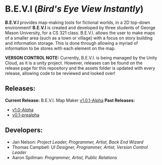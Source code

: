# **B.E.V.I** (*Bird's Eye View Instantly*)
**B.E.V.I** provides map-making tools for fictional worlds, in a 2D top-down environment! **B.E.V.I** is created and developed by three students of George Mason University, for a CS 321 class. B.E.V.I. allows the user to make maps of a smaller area (such as a town or village) with a focus on story building and information storage. This is done through allowing a myriad of information to be stores with each element on the map.

**VERSON CONTROL NOTE:** Currently, B.E.V.I. is being managed by the Unity Cloud, as it is a unity project. However, releases can be found on the release page for this repository and the assets folder is updated with every release, allowing code to be reviewed and looked over!

## Releases:
**Current Release:** B.E.V.I. Map Maker [v1.0.1-Alpha](https://github.com/Choheron/B.E.V.I/releases/tag/v1.0.1-Alpha)
**Past Releases:**
* [v1.0-Alpha](https://github.com/Choheron/B.E.V.I/releases/tag/v1.0-Alpha)
* [v0.1-prealpha](https://github.com/Choheron/B.E.V.I/releases/tag/v0.1-prealpha)


## Developers:
* Jan Nelson: *Project Leader, Programmer, Artist, Back End Wizard*
* Thomas Campbell: *UI Designer, Programmer, Artist, Version Control Leader*
* Aaron Spillman: *Programmer, Artist, Public Relations*
